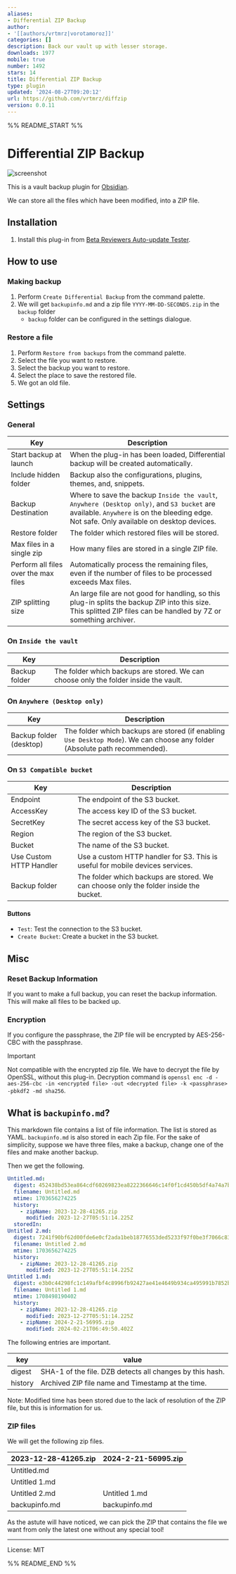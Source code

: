 ```yaml
---
aliases:
- Differential ZIP Backup
author:
- '[[authors/vrtmrz|vorotamoroz]]'
categories: []
description: Back our vault up with lesser storage.
downloads: 1977
mobile: true
number: 1492
stars: 14
title: Differential ZIP Backup
type: plugin
updated: '2024-08-27T09:20:12'
url: https://github.com/vrtmrz/diffzip
version: 0.0.11
---
```


%% README_START %%

# Differential ZIP Backup

![screenshot](https://github.com/vrtmrz/diffzip/assets/45774780/19ac3972-70e1-462b-b26f-28e7c0f69655)

This is a vault backup plugin for [Obsidian](https://obsidian.md).

We can store all the files which have been modified, into a ZIP file.

## Installation

1. Install this plug-in from [Beta Reviewers Auto-update Tester](https://github.com/TfTHacker/obsidian42-brat).

## How to use

### Making backup
1. Perform `Create Differential Backup` from the command palette.
2. We will get `backupinfo.md` and a zip file `YYYY-MM-DD-SECONDS.zip` in the `backup` folder
   - `backup` folder can be configured in the settings dialogue.

### Restore a file
1. Perform `Restore from backups` from the command palette.
2. Select the file you want to restore.
3. Select the backup you want to restore.
4. Select the place to save the restored file.
5. We got an old file.

## Settings


### General

| Key                                  | Description                                                                                                                                                                             |
| ------------------------------------ | --------------------------------------------------------------------------------------------------------------------------------------------------------------------------------------- |
| Start backup at launch               | When the plug-in has been loaded, Differential backup will be created automatically.                                                                                                    |
| Include hidden folder                | Backup also the configurations, plugins, themes, and, snippets.                                                                                                                         |
| Backup Destination                   | Where to save the backup `Inside the vault`, `Anywhere (Desktop only)`, and `S3 bucket` are available. `Anywhere` is on the bleeding edge. Not safe. Only available on desktop devices. |
| Restore folder                       | The folder which restored files will be stored.                                                                                                                                         |
| Max files in a single zip            | How many files are stored in a single ZIP file.                                                                                                                                         |
| Perform all files over the max files | Automatically process the remaining files, even if the number of files to be processed exceeds Max files.                                                                               |
| ZIP splitting size                   | An large file are not good for handling, so this plug-in splits the backup ZIP into this size. This splitted ZIP files can be handled by 7Z or something archiver.                      |


### On `Inside the vault`

| Key           | Description                                                                          |
| ------------- | ------------------------------------------------------------------------------------ |
| Backup folder | The folder which backups are stored. We can choose only the folder inside the vault. |

### On `Anywhere (Desktop only)`

| Key                     | Description                                                                                                                 |
| ----------------------- | --------------------------------------------------------------------------------------------------------------------------- |
| Backup folder (desktop) | The folder which backups are stored (if enabling `Use Desktop Mode`). We can choose any folder (Absolute path recommended). |


### On `S3 Compatible bucket`
| Key                     | Description                                                                           |
| ----------------------- | ------------------------------------------------------------------------------------- |
| Endpoint                | The endpoint of the S3 bucket.                                                        |
| AccessKey               | The access key ID of the S3 bucket.                                                   |
| SecretKey               | The secret access key of the S3 bucket.                                               |
| Region                  | The region of the S3 bucket.                                                          |
| Bucket                  | The name of the S3 bucket.                                                            |
| Use Custom HTTP Handler | Use a custom HTTP handler for S3. This is useful for mobile devices services.         |
| Backup folder           | The folder which backups are stored. We can choose only the folder inside the bucket. |

#### Buttons 
- `Test`: Test the connection to the S3 bucket.
- `Create Bucket`: Create a bucket in the S3 bucket.


## Misc

### Reset Backup Information
If you want to make a full backup, you can reset the backup information. This will make all files to be backed up.

### Encryption
If you configure the passphrase, the ZIP file will be encrypted by AES-256-CBC with the passphrase.

>[!IMPORTANT]
> Not compatible with the encrypted zip file. We have to decrypt the file by OpenSSL, without this plug-in.
> Decryption command is `openssl enc -d -aes-256-cbc -in <encrypted file> -out <decrypted file> -k <passphrase> -pbkdf2 -md sha256`.




## What is `backupinfo.md`?

This markdown file contains a list of file information. The list is stored as YAML. `backupinfo.md` is also stored in each Zip file.
For the sake of simplicity, suppose we have three files, make a backup, change one of the files and make another backup.

Then we get the following.

```yaml
Untitled.md:
  digest: 452438bd53ea864cdf60269823ea8222366646c14f0f1cd450b5df4a74a7b19b
  filename: Untitled.md
  mtime: 1703656274225
  history:
    - zipName: 2023-12-28-41265.zip
      modified: 2023-12-27T05:51:14.225Z
  storedIn: 
Untitled 2.md:
  digest: 7241f90bf62d00fde6e0cf2ada1beb18776553ded5233f97f0be3f7066c83530
  filename: Untitled 2.md
  mtime: 1703656274225
  history:
    - zipName: 2023-12-28-41265.zip
      modified: 2023-12-27T05:51:14.225Z
Untitled 1.md:
  digest: e3b0c44298fc1c149afbf4c8996fb92427ae41e4649b934ca495991b7852b855
  filename: Untitled 1.md
  mtime: 1708498190402
  history:
    - zipName: 2023-12-28-41265.zip
      modified: 2023-12-27T05:51:14.225Z
    - zipName: 2024-2-21-56995.zip
      modified: 2024-02-21T06:49:50.402Z
```

The following entries are important.

| key     | value                                                    |
| ------- | -------------------------------------------------------- |
| digest  | SHA-1 of the file. DZB detects all changes by this hash. |
| history | Archived ZIP file name and Timestamp at the time.        |

Note: Modified time has been stored due to the lack of resolution of the ZIP file, but this is information for us.

### ZIP files
We will get the following zip files.

| 2023-12-28-41265.zip | 2024-2-21-56995.zip |
| -------------------- | ------------------- |
| Untitled.md          |                     |
| Untitled 1.md        |                     |
| Untitled 2.md        | Untitled 1.md       |
| backupinfo.md        | backupinfo.md       |

As the astute will have noticed, we can pick the ZIP that contains the file we want from only the latest one without any special tool!

---
License: MIT


%% README_END %%